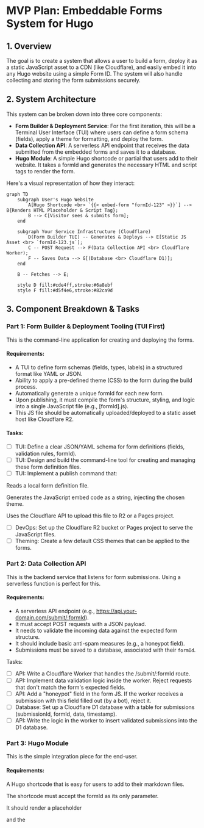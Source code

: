 # MVP Plan: Embeddable Forms System for Hugo

## 1. Overview

The goal is to create a system that allows a user to build a form, deploy it as a static JavaScript asset to a CDN (like Cloudflare), and easily embed it into any Hugo website using a simple Form ID. The system will also handle collecting and storing the form submissions securely.

## 2. System Architecture

This system can be broken down into three core components:

  * **Form Builder & Deployment Service**: For the first iteration, this will be a Terminal User Interface (TUI) where users can define a form schema (fields), apply a theme for formatting, and deploy the form.
  * **Data Collection API**: A serverless API endpoint that receives the data submitted from the embedded forms and saves it to a database.
  * **Hugo Module**: A simple Hugo shortcode or partial that users add to their website. It takes a formId and generates the necessary HTML and script tags to render the form.

Here's a visual representation of how they interact:

```mermaid
graph TD
    subgraph User's Hugo Website
        A[Hugo Shortcode <br> `{{< embed-form "formId-123" >}}`] --> B{Renders HTML Placeholder & Script Tag};
        B --> C[Visitor sees & submits form];
    end

    subgraph Your Service Infrastructure (Cloudflare)
        D(Form Builder TUI) -- Generates & Deploys --> E[Static JS Asset <br> `formId-123.js`];
        C -- POST Request --> F(Data Collection API <br> Cloudflare Worker);
        F -- Saves Data --> G[(Database <br> Cloudflare D1)];
    end

    B -- Fetches --> E;

    style D fill:#cde4ff,stroke:#6a8ebf
    style F fill:#d5f4e6,stroke:#82ca9d
```

## 3. Component Breakdown & Tasks

### Part 1: Form Builder & Deployment Tooling (TUI First)

This is the command-line application for creating and deploying the forms.

#### Requirements:

* A TUI to define form schemas (fields, types, labels) in a structured format like YAML or JSON.
* Ability to apply a pre-defined theme (CSS) to the form during the build process.
* Automatically generate a unique formId for each new form.
* Upon publishing, it must compile the form's structure, styling, and logic into a single JavaScript file (e.g., [formId].js).
* This JS file should be automatically uploaded/deployed to a static asset host like Cloudflare R2.

#### Tasks:

* [ ] TUI: Define a clear JSON/YAML schema for form definitions (fields, validation rules, formId).
* [ ] TUI: Design and build the command-line tool for creating and managing these form definition files.
* [ ] TUI: Implement a publish command that:

Reads a local form definition file.

Generates the JavaScript embed code as a string, injecting the chosen theme.

Uses the Cloudflare API to upload this file to R2 or a Pages project.

* [ ] DevOps: Set up the Cloudflare R2 bucket or Pages project to serve the JavaScript files.
* [ ] Theming: Create a few default CSS themes that can be applied to the forms.

### Part 2: Data Collection API
This is the backend service that listens for form submissions. Using a serverless function is perfect for this.

#### Requirements:

* A serverless API endpoint (e.g., https://api.your-domain.com/submit/:formId).
* It must accept POST requests with a JSON payload.
* It needs to validate the incoming data against the expected form structure.
* It should include basic anti-spam measures (e.g., a honeypot field).
* Submissions must be saved to a database, associated with their `formId`.

Tasks:

* [ ] API: Write a Cloudflare Worker that handles the /submit/:formId route.
* [ ] API: Implement data validation logic inside the worker. Reject requests that don't match the form's expected fields.
* [ ] API: Add a "honeypot" field in the form JS. If the worker receives a submission with this field filled out (by a bot), reject it.
* [ ] Database: Set up a Cloudflare D1 database with a table for submissions (submissionId, formId, data, timestamp).
* [ ] API: Write the logic in the worker to insert validated submissions into the D1 database.

### Part 3: Hugo Module

This is the simple integration piece for the end-user.

#### Requirements:

A Hugo shortcode that is easy for users to add to their markdown files.

The shortcode must accept the formId as its only parameter.

It should render a placeholder <div> and the <script> tag pointing to the correct asset URL on your CDN.

#### Tasks:

* [ ] Hugo: Create a new file: /layouts/shortcodes/embed-form.html.
* [ ] Hugo: Add the following Go template code to the file:

```html
{{- $formId := .Get 0 -}}
{{- if $formId -}}
<div id="embeddable-form-{{ $formId }}"></div>
<script src="[https://your-static-assets.com/](https://your-static-assets.com/){{ $formId }}.js" async defer></script>
{{- else -}}
{{- errorf "The 'embed-form' shortcode requires a formId." -}}
{{- end -}}
```

* [ ] Documentation: Write clear instructions for users on how to add the shortcode to their site:

Simply add the following line to your content where you want the form to appear:

```
{{< embed-form "your-unique-form-id" >}}
```
